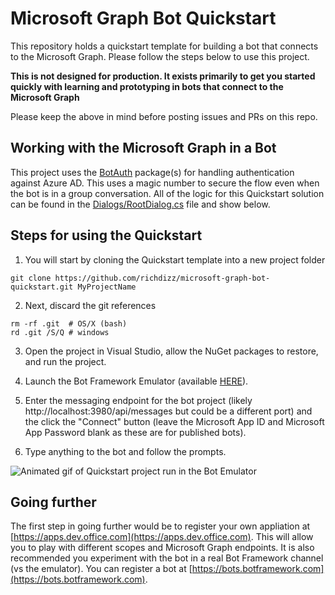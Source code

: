 # Microsoft Graph Bot Quickstart
This repository holds a quickstart template for building a bot that connects to the Microsoft Graph. Please follow the steps below to use this project.

**This is not designed for production. It exists primarily to get you started quickly with learning and prototyping in bots that connect to the Microsoft Graph**

Please keep the above in mind before posting issues and PRs on this repo.

## Working with the Microsoft Graph in a Bot
This project uses the [BotAuth](https://github.com/richdizz/BotAuth) package(s) for handling authentication against Azure AD. This uses a magic number to secure the flow even when the bot is in a group conversation. All of the logic for this Quickstart solution can be found in the [Dialogs/RootDialog.cs](https://github.com/richdizz/microsoft-graph-bot-quickstart/blob/master/MsftGraphBotQuickStart/Dialogs/RootDialog.cs) file and show below.

## Steps for using the Quickstart
1. You will start by cloning the Quickstart template into a new project folder

```
git clone https://github.com/richdizz/microsoft-graph-bot-quickstart.git MyProjectName
```

2. Next, discard the git references

```
rm -rf .git  # OS/X (bash)
rd .git /S/Q # windows
```

3. Open the project in Visual Studio, allow the NuGet packages to restore, and run the project.

4. Launch the Bot Framework Emulator (available [HERE](https://docs.botframework.com/en-us/tools/bot-framework-emulator/)).

5. Enter the messaging endpoint for the bot project (likely http://localhost:3980/api/messages but could be a different port) and the click the "Connect" button (leave the Microsoft App ID and Microsoft App Password blank as these are for published bots).

6. Type anything to the bot and follow the prompts.

![Animated gif of Quickstart project run in the Bot Emulator](https://github.com/richdizz/microsoft-graph-bot-quickstart/blob/master/Images/MsftGraphBotQuickStart.gif?raw=true)

## Going further
The first step in going further would be to register your own appliation at [https://apps.dev.office.com](https://apps.dev.office.com). This will allow you to play with different scopes and Microsoft Graph endpoints. It is also recommended you experiment with the bot in a real Bot Framework channel (vs the emulator). You can register a bot at [https://bots.botframework.com](https://bots.botframework.com).